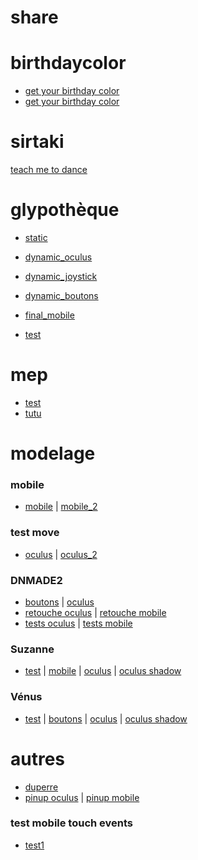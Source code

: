 # share

# birthdaycolor
* [get your birthday color](https://eminet666.github.io/share/birthdaycolor/getbirthdaycolor.html)
* [get your birthday color](https://eminet666.github.io/share/birthdaycolor/birthdaycolor.html)

# sirtaki
[teach me to dance](https://eminet666.github.io/share/sirtaki/)

# glypothèque
* [static](https://eminet666.github.io/share/glypta/index_0_static.html)
* [dynamic_oculus](https://eminet666.github.io/share/glypta/index_1_move_oculus.html)
* [dynamic_joystick](https://eminet666.github.io/share/glypta/index_1_move_joystick.html)
* [dynamic_boutons](https://eminet666.github.io/share/glypta/index_1_move_boutons.html)

* [final_mobile](https://eminet666.github.io/share/glypta/index_boutons.html)
* [test](https://eminet666.github.io/share/glypta/index_2_color_oculus.html)

# mep
* [test](https://eminet666.github.io/share/mep/jules/test.html)
* [tutu](https://eminet666.github.io/share/mep/jules/tutu.html)

# modelage
### mobile
* [mobile](https://eminet666.github.io/share/modelage/index_boutons.html) |
[mobile_2](https://eminet666.github.io/share/modelage/index_boutons_2.html)


### test move
* [oculus](https://eminet666.github.io/share/modelage/index_1_move_oculus.html) |
[oculus_2](https://eminet666.github.io/share/modelage/index_1_move_oculus_2.html)

### DNMADE2

* [boutons](https://eminet666.github.io/share/modelage/dnmade2_boutons_20210113.html) | [oculus](https://eminet666.github.io/share/modelage/dnmade2_oculus_20210113.html)
* [retouche oculus](https://eminet666.github.io/share/modelage/retouches_eric_oculus.html) | [retouche mobile](https://eminet666.github.io/share/modelage/retouches_eric_boutons.html)
* [tests oculus](https://eminet666.github.io/share/modelage/retouches_etienne_oculus.html) | [tests mobile](https://eminet666.github.io/share/modelage/retouches_etienne_boutons.html)

### Suzanne
* [test](https://eminet666.github.io/share/modelage/suzanne_test.html) |
[mobile](https://eminet666.github.io/share/modelage/suzanne_boutons.html) |
[oculus](https://eminet666.github.io/share/modelage/suzanne_oculus.html) |
[oculus shadow](https://eminet666.github.io/share/modelage/suzanne_oculus_shadow.html)

### Vénus
* [test](https://eminet666.github.io/share/modelage/venus_test.html) |
[boutons](https://eminet666.github.io/share/modelage/venus_boutons.html) |
[oculus](https://eminet666.github.io/share/modelage/venus_oculus.html) |
[oculus shadow](https://eminet666.github.io/share/modelage/venus_oculus_shadow.html)

# autres
* [duperre](https://www.pierreginer.com/duperre360)
* [pinup oculus](https://eminet666.github.io/share/modelage/pinup_oculus.html) | [pinup mobile](https://eminet666.github.io/share/modelage/pinup_oculus.html)
### test mobile touch events
* [test1](https://eminet666.github.io/share/mobile/AR_0_base.html)
